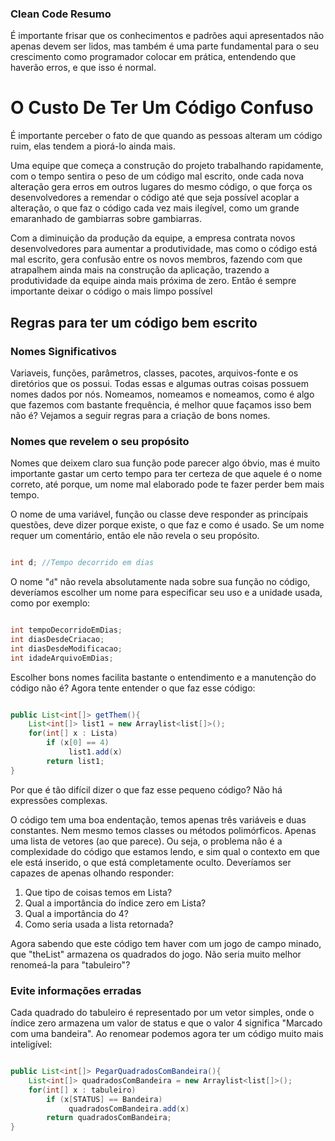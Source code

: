 
  

  

### Clean Code Resumo

  

É importante frisar que os conhecimentos e padrões aqui apresentados não apenas devem ser lidos, mas também é uma parte fundamental para o seu crescimento como programador colocar em prática, entendendo que haverão erros, e que isso é normal.

  

  

# O Custo De Ter Um Código Confuso

  

É importante perceber o fato de que quando as pessoas alteram um código ruim, elas tendem a piorá-lo ainda mais.

  

Uma equipe que começa a construção do projeto trabalhando rapidamente, com o tempo sentira o peso de um código mal escrito, onde cada nova alteração gera erros em outros lugares do mesmo código, o que força os desenvolvedores a remendar o código até que seja possível acoplar a alteração, o que faz o código cada vez mais ilegível, como um grande emaranhado de gambiarras sobre gambiarras.

  

Com a diminuição da produção da equipe, a empresa contrata novos desenvolvedores para aumentar a produtividade, mas como o código está mal escrito, gera confusão entre os novos membros, fazendo com que atrapalhem ainda mais na construção da aplicação, trazendo a produtividade da equipe ainda mais próxima de zero. Então é sempre importante deixar o código o mais limpo possível

  

## Regras para ter um código bem escrito

  

### Nomes Significativos



Variaveis, funções, parâmetros, classes, pacotes, arquivos-fonte e os diretórios que os possui. Todas essas e algumas outras coisas possuem nomes dados por nós. Nomeamos, nomeamos e nomeamos, como é algo que fazemos com bastante frequência, é melhor quue façamos isso bem não é? Vejamos a seguir regras para a criação de bons nomes.

  

### Nomes que revelem o seu propósito

  

Nomes que deixem claro sua função pode parecer algo óbvio, mas é muito importante gastar um certo tempo para ter certeza de que aquele é o nome correto, até porque, um nome mal elaborado pode te fazer perder bem mais tempo.

  

O nome de uma variável, função ou classe deve responder as princípais questões, deve dizer porque existe, o que faz e como é usado. Se um nome requer um comentário, então ele não revela o seu propósito.

  

~~~java

int d; //Tempo decorrido em dias

~~~


O nome "```d```" não revela absolutamente nada sobre sua função no código, deveríamos escolher um nome para especificar seu uso e a unidade usada, como por exemplo:

~~~java

int tempoDecorridoEmDias;
int diasDesdeCriacao;
int diasDesdeModificacao;
int idadeArquivoEmDias;

~~~

Escolher bons nomes facilita bastante o entendimento e a manutenção do código não é? Agora tente entender o que faz esse código: 


~~~java

public List<int[]> getThem(){
	List<int[]> list1 = new Arraylist<list[]>();
	for(int[] x : Lista)
		if (x[0] == 4)
			 list1.add(x)
		return list1;
}

~~~

Por que é tão difícil dizer o que faz esse pequeno código? Não há expressões complexas.

O código tem uma boa endentação, temos apenas três variáveis e duas constantes. Nem mesmo temos classes ou métodos  polimórficos. Apenas uma lista de vetores (ao que parece). Ou seja, o problema não é a complexidade do código que estamos  lendo, e sim qual o contexto em que ele está inserido, o que está completamente oculto. Deveríamos ser capazes de apenas olhando responder:

1. Que tipo de coisas temos em Lista?
2. Qual a importância do índice zero em Lista?
3. Qual a importância do 4?
4. Como seria usada a lista retornada?


Agora sabendo que este código tem haver com um jogo de campo minado, que "theList" armazena os quadrados do jogo. Não seria muito melhor renomeá-la para "tabuleiro"?

### Evite informações erradas

Cada quadrado do tabuleiro é representado por um vetor simples, onde o índice zero armazena um valor de status e que o valor 4 significa "Marcado com uma bandeira". Ao renomear podemos agora ter um código muito mais inteligível:

~~~java

public List<int[]> PegarQuadradosComBandeira(){
	List<int[]> quadradosComBandeira = new Arraylist<list[]>();
	for(int[] x : tabuleiro)
		if (x[STATUS] == Bandeira)
			 quadradosComBandeira.add(x)
		return quadradosComBandeira;
}

~~~